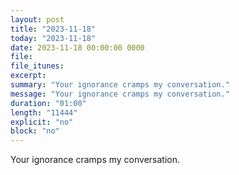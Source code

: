 ```yaml
---
layout: post
title: "2023-11-18"
today: "2023-11-18"
date: 2023-11-18 00:00:00 0000
file:
file_itunes:
excerpt:
summary: "Your ignorance cramps my conversation."
message: "Your ignorance cramps my conversation."
duration: "01:00"
length: "11444"
explicit: "no"
block: "no"
---
```

Your ignorance cramps my conversation.

